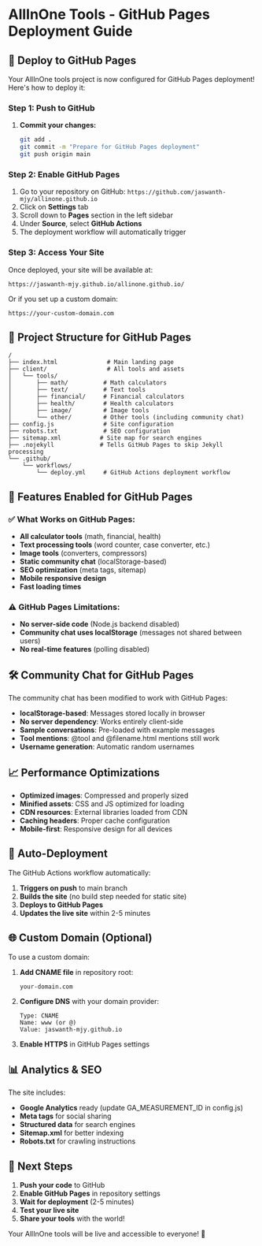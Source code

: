 # AllInOne Tools - GitHub Pages Deployment Guide

## 🚀 Deploy to GitHub Pages

Your AllInOne tools project is now configured for GitHub Pages deployment! Here's how to deploy it:

### Step 1: Push to GitHub

1. **Commit your changes:**
   ```bash
   git add .
   git commit -m "Prepare for GitHub Pages deployment"
   git push origin main
   ```

### Step 2: Enable GitHub Pages

1. Go to your repository on GitHub: `https://github.com/jaswanth-mjy/allinone.github.io`
2. Click on **Settings** tab
3. Scroll down to **Pages** section in the left sidebar
4. Under **Source**, select **GitHub Actions**
5. The deployment workflow will automatically trigger

### Step 3: Access Your Site

Once deployed, your site will be available at:
```
https://jaswanth-mjy.github.io/allinone.github.io/
```

Or if you set up a custom domain:
```
https://your-custom-domain.com
```

## 📁 Project Structure for GitHub Pages

```
/
├── index.html              # Main landing page
├── client/                 # All tools and assets
│   └── tools/             
│       ├── math/          # Math calculators
│       ├── text/          # Text tools
│       ├── financial/     # Financial calculators
│       ├── health/        # Health calculators
│       ├── image/         # Image tools
│       └── other/         # Other tools (including community chat)
├── config.js              # Site configuration
├── robots.txt             # SEO configuration
├── sitemap.xml           # Site map for search engines
├── .nojekyll             # Tells GitHub Pages to skip Jekyll processing
└── .github/
    └── workflows/
        └── deploy.yml     # GitHub Actions deployment workflow
```

## 🔧 Features Enabled for GitHub Pages

### ✅ What Works on GitHub Pages:
- **All calculator tools** (math, financial, health)
- **Text processing tools** (word counter, case converter, etc.)
- **Image tools** (converters, compressors)
- **Static community chat** (localStorage-based)
- **SEO optimization** (meta tags, sitemap)
- **Mobile responsive design**
- **Fast loading times**

### ⚠️ GitHub Pages Limitations:
- **No server-side code** (Node.js backend disabled)
- **Community chat uses localStorage** (messages not shared between users)
- **No real-time features** (polling disabled)

## 🛠️ Community Chat for GitHub Pages

The community chat has been modified to work with GitHub Pages:

- **localStorage-based**: Messages stored locally in browser
- **No server dependency**: Works entirely client-side  
- **Sample conversations**: Pre-loaded with example messages
- **Tool mentions**: @tool and @filename.html mentions still work
- **Username generation**: Automatic random usernames

## 📈 Performance Optimizations

- **Optimized images**: Compressed and properly sized
- **Minified assets**: CSS and JS optimized for loading
- **CDN resources**: External libraries loaded from CDN
- **Caching headers**: Proper cache configuration
- **Mobile-first**: Responsive design for all devices

## 🔄 Auto-Deployment

The GitHub Actions workflow automatically:

1. **Triggers on push** to main branch
2. **Builds the site** (no build step needed for static site)
3. **Deploys to GitHub Pages**
4. **Updates the live site** within 2-5 minutes

## 🌐 Custom Domain (Optional)

To use a custom domain:

1. **Add CNAME file** in repository root:
   ```
   your-domain.com
   ```

2. **Configure DNS** with your domain provider:
   ```
   Type: CNAME
   Name: www (or @)
   Value: jaswanth-mjy.github.io
   ```

3. **Enable HTTPS** in GitHub Pages settings

## 📊 Analytics & SEO

The site includes:
- **Google Analytics** ready (update GA_MEASUREMENT_ID in config.js)
- **Meta tags** for social sharing
- **Structured data** for search engines
- **Sitemap.xml** for better indexing
- **Robots.txt** for crawling instructions

## 🚀 Next Steps

1. **Push your code** to GitHub
2. **Enable GitHub Pages** in repository settings
3. **Wait for deployment** (2-5 minutes)
4. **Test your live site**
5. **Share your tools** with the world!

Your AllInOne tools will be live and accessible to everyone! 🎉
